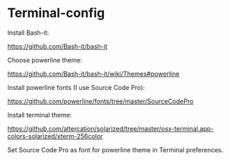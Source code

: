 # Terminal-config

Install Bash-it:

https://github.com/Bash-it/bash-it

Choose powerline theme:

https://github.com/Bash-it/bash-it/wiki/Themes#powerline

Install powerline fonts (I use Source Code Pro):

https://github.com/powerline/fonts/tree/master/SourceCodePro

Install terminal theme:

https://github.com/altercation/solarized/tree/master/osx-terminal.app-colors-solarized/xterm-256color

Set Source Code Pro as font for powerline theme in Terminal preferences.

